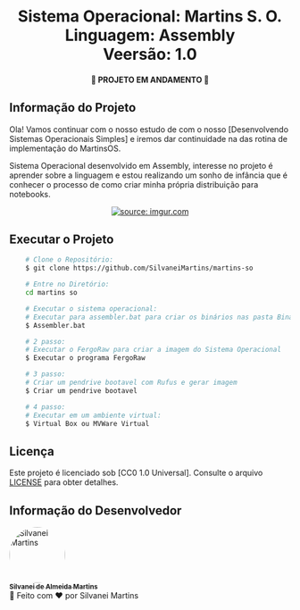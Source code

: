<h1 align="center">
    Sistema Operacional: Martins S. O.
    <br />
    Linguagem: Assembly
    <br />
    Veersão: 1.0
</h1>

<h4 align="center">
    🚀 PROJETO EM ANDAMENTO 🚀
</h4>

## Informação do Projeto

Ola! Vamos continuar com o nosso estudo de com o nosso [Desenvolvendo Sistemas Operacionais Simples] e iremos dar continuidade na das rotina de implementação do MartinsOS.

Sistema Operacional desenvolvido em Assembly, interesse no projeto é aprender sobre a linguagem e estou realizando um sonho de infância que é conhecer o processo de como criar minha própria distribuição para notebooks.

<p align="center">
    <a href="https://imgur.com/vtG3Etb"><img src="https://i.imgur.com/vtG3Etb.png" title="source: imgur.com" /></a>
    <br />
</p>

## Executar o Projeto

```bash
    # Clone o Repositório:
    $ git clone https://github.com/SilvaneiMartins/martins-so

    # Entre no Diretório:
    cd martins so

    # Executar o sistema operacional:
    # Executar para assembler.bat para criar os binários nas pasta Binary
    $ Assembler.bat

    # 2 passo:
    # Executar o FergoRaw para criar a imagem do Sistema Operacional
    $ Executar o programa FergoRaw

    # 3 passo:
    # Criar um pendrive bootavel com Rufus e gerar imagem
    $ Criar um pendrive bootavel

    # 4 passo:
    # Executar em um ambiente virtual:
    $ Virtual Box ou MVWare Virtual
```

## Licença

Este projeto é licenciado sob [CC0 1.0 Universal]. Consulte o arquivo [LICENSE](https://github.com/SilvaneiMartins/martins-so/blob/master/LICENSE) para obter detalhes.

## Informação do Desenvolvedor

<a href="https://github.com/SilvaneiMartins">
    <img
        style="border-radius:50%"
        src="https://github.com/SilvaneiMartins.png"
        width="100px;"
        alt="Silvanei Martins"
    />
    <br />
    <sub>
        <b>Silvanei de Almeida Martins</b>
    </sub>
</a>
     <a href="https://github.com/SilvaneiMartins" title="Silvanei martins" >
 </a>
<br />
🚀 Feito com ❤️ por Silvanei Martins
